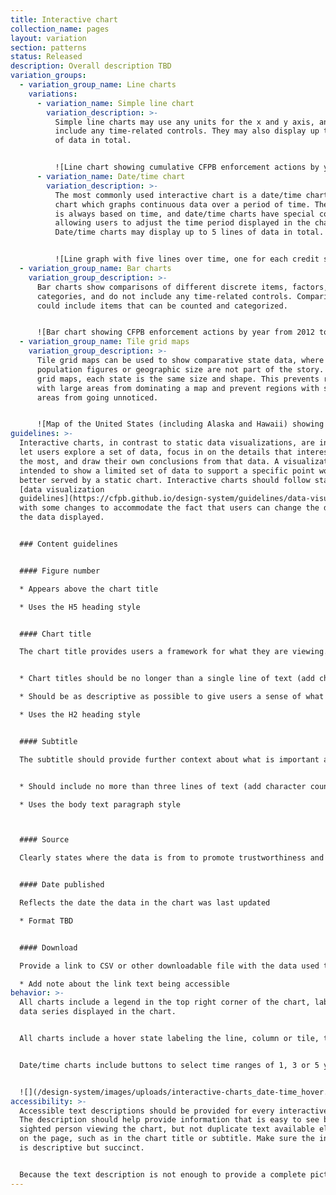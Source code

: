 ```yaml
---
title: Interactive chart
collection_name: pages
layout: variation
section: patterns
status: Released
description: Overall description TBD
variation_groups:
  - variation_group_name: Line charts
    variations:
      - variation_name: Simple line chart
        variation_description: >-
          Simple line charts may use any units for the x and y axis, and do not
          include any time-related controls. They may also display up to 5 lines
          of data in total. 


          ![Line chart showing cumulative CFPB enforcement actions by year from 2012 to the present. ](/design-system/images/uploads/interactive-charts_simple-line.png "Cumulative enforcement actions by year")
      - variation_name: Date/time chart
        variation_description: >-
          The most commonly used interactive chart is a date/time chart, a line
          chart which graphs continuous data over a period of time. The x axis
          is always based on time, and date/time charts have special controls
          allowing users to adjust the time period displayed in the chart.
          Date/time charts may display up to 5 lines of data in total. 


          ![Line graph with five lines over time, one for each credit score level: Deep subprime, Subprime, Near-prime, Prime, Super-prime](/design-system/images/uploads/interactive-charts_date-time.png "Consumer credit conditions by credit score")
  - variation_group_name: Bar charts
    variation_group_description: >-
      Bar charts show comparisons of different discrete items, factors, or
      categories, and do not include any time-related controls. Comparisons
      could include items that can be counted and categorized. 


      ![Bar chart showing CFPB enforcement actions by year from 2012 to the present. ](/design-system/images/uploads/interactive-charts_bar.png "Enforcement actions by year")
  - variation_group_name: Tile grid maps
    variation_group_description: >-
      Tile grid maps can be used to show comparative state data, where
      population figures or geographic size are not part of the story. In tile
      grid maps, each state is the same size and shape. This prevents regions
      with large areas from dominating a map and prevent regions with small
      areas from going unnoticed. 


      ![Map of the United States (including Alaska and Hawaii) showing average index value by state for the selected quarter and year. ](/design-system/images/uploads/interactive-charts_tile-grid-map.png "Consumer credit conditions by state")
guidelines: >-
  Interactive charts, in contrast to static data visualizations, are intended to
  let users explore a set of data, focus in on the details that interest them
  the most, and draw their own conclusions from that data. A visualization
  intended to show a limited set of data to support a specific point would be
  better served by a static chart. Interactive charts should follow standard
  [data visualization
  guidelines](https://cfpb.github.io/design-system/guidelines/data-visualization-guidelines)
  with some changes to accommodate the fact that users can change the details of
  the data displayed. 


  ### Content guidelines


  #### Figure number 

  * Appears above the chart title 

  * Uses the H5 heading style  


  #### Chart title 

  The chart title provides users a framework for what they are viewing. It also helps with 508 accessibility and decreases the amount of text necessary in alt tags.


  * Chart titles should be no longer than a single line of text (add character counts) 

  * Should be as descriptive as possible to give users a sense of what the chart will be about

  * Uses the H2 heading style 


  #### Subtitle 

  The subtitle should provide further context about what is important about the chart data and why a user might be interested in exploring the data. 


  * Should include no more than three lines of text (add character counts) 

  * Uses the body text paragraph style



  #### Source 

  Clearly states where the data is from to promote trustworthiness and validity. 


  #### Date published 

  Reflects the date the data in the chart was last updated

  * Format TBD


  #### Download 

  Provide a link to CSV or other downloadable file with the data used to generate the chart. 

  * Add note about the link text being accessible
behavior: >-
  All charts include a legend in the top right corner of the chart, labeling all
  data series displayed in the chart. 


  All charts include a hover state labeling the line, column or tile, the value of the chart at the location of the cursor, and the x-axis value in the case of line charts. On line charts, the line currently under the cursor becomes 3px thick and, in the case of multi-series line charts, the other lines shift to a lighter tint of the color used. 


  Date/time charts include buttons to select time ranges of 1, 3 or 5 years. Selecting a button will display the most recent data for the selected length of time. The period of time can be controlled in more detail with the slider control. Clicking and dragging the handles of the slider changes the length of time displayed in the chart, while moving the slider within the bar changes the starting and ending dates in the chart. 


  ![](/design-system/images/uploads/interactive-charts_date-time_hover.png)
accessibility: >-
  Accessible text descriptions should be provided for every interactive chart.
  The description should help provide information that is easy to see by a
  sighted person viewing the chart, but not duplicate text available elsewhere
  on the page, such as in the chart title or subtitle. Make sure the information
  is descriptive but succinct. 


  Because the text description is not enough to provide a complete picture of the possible conclusions that can be drawn from an interactive chart, always provide a link to a machine-readable data format with the data so people without vision can tab through the data with a screen reader. The data should have descriptive column labels. The link text should clearly describe the data being downloaded, particularly if there are multiple charts on a single page, in which case the link text should make it clear to a screen reader user which data each file contains.
---
```

